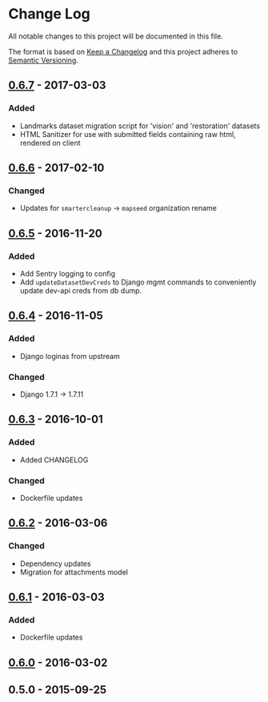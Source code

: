 # Change Log
All notable changes to this project will be documented in this file.

The format is based on [Keep a Changelog](http://keepachangelog.com/)
and this project adheres to [Semantic Versioning](http://semver.org/).

## [0.6.7] - 2017-03-03
### Added
 - Landmarks dataset migration script for 'vision' and 'restoration' datasets
 - HTML Sanitizer for use with submitted fields containing raw html, rendered on client

## [0.6.6] - 2017-02-10
### Changed
 - Updates for `smartercleanup` -> `mapseed` organization rename

## [0.6.5] - 2016-11-20
### Added
 - Add Sentry logging to config
 - Add `updateDatasetDevCreds` to Django mgmt commands to conveniently update dev-api creds from db dump.

## [0.6.4] - 2016-11-05
### Added
 - Django loginas from upstream
### Changed
 - Django 1.7.1 -> 1.7.11

## [0.6.3] - 2016-10-01
### Added
 - Added CHANGELOG
### Changed
 - Dockerfile updates

## [0.6.2] - 2016-03-06
### Changed
 - Dependency updates
 - Migration for attachments model

## [0.6.1] - 2016-03-03
### Added
 - Dockerfile updates

## [0.6.0] - 2016-03-02

## 0.5.0 - 2015-09-25

[0.6.7]: https://github.com/mapseed/api/compare/0.6.6...0.6.7
[0.6.6]: https://github.com/mapseed/api/compare/0.6.5...0.6.6
[0.6.5]: https://github.com/mapseed/api/compare/0.6.4...0.6.5
[0.6.4]: https://github.com/mapseed/api/compare/0.6.3...0.6.4
[0.6.3]: https://github.com/mapseed/api/compare/0.6.2...0.6.3
[0.6.2]: https://github.com/mapseed/api/compare/0.6.1...0.6.2
[0.6.1]: https://github.com/mapseed/api/compare/0.6.0...0.6.1
[0.6.0]: https://github.com/mapseed/api/compare/0.5.0...0.6.0
